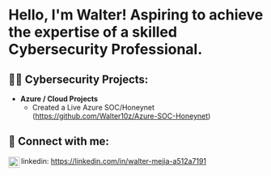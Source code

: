 <h1>Hello, I'm Walter! Aspiring to achieve the expertise of a skilled Cybersecurity Professional. </h1>

<h2>👨‍💻 Cybersecurity Projects:</h2>

- <b>Azure / Cloud Projects </b>
  - Created a Live Azure SOC/Honeynet (https://github.com/Walter10z/Azure-SOC-Honeynet)

<h2> 🤳 Connect with me:</h2>
<img align="left" alt="WalterMejia | LinkedIn" width="22px" src="https://cdn.jsdelivr.net/npm/simple-icons@v3/icons/linkedin.svg" />

linkedin: https://linkedin.com/in/walter-mejia-a512a7191


